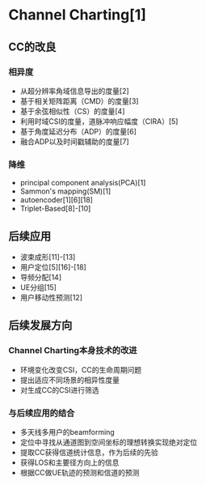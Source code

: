 # Channel Charting[1]

## CC的改良

### 相异度

- 从超分辨率角域信息导出的度量[2]
- 基于相关矩阵距离（CMD）的度量[3]
- 基于余弦相似性（CS）的度量[4] 
- 利用时域CSI的度量，道脉冲响应幅度（CIRA）[5]
- 基于角度延迟分布（ADP）的度量[6]
- 融合ADP以及时间戳辅助的度量[7]

### 降维

- principal component analysis(PCA)[1]
- Sammon's mapping(SM)[1]
- autoencoder[1][6][18]
- Triplet-Based[8]-[10]

## 后续应用

- 波束成形[11]-[13]
- 用户定位[5][16]-[18]
- 导频分配[14]
- UE分组[15]
- 用户移动性预测[12]

## 后续发展方向

### Channel  Charting本身技术的改进

- 环境变化改变CSI，CC的生命周期问题
- 提出适应不同场景的相异性度量
- 对生成CC的CSI进行筛选

### 与后续应用的结合

- 多天线多用户的beamforming
- 定位中寻找从通道图到空间坐标的理想转换实现绝对定位
- 提取CC获得信道统计信息，作为后续的先验
- 获得LOS和主要径方向上的信息
- 根据CC做UE轨迹的预测和信道的预测